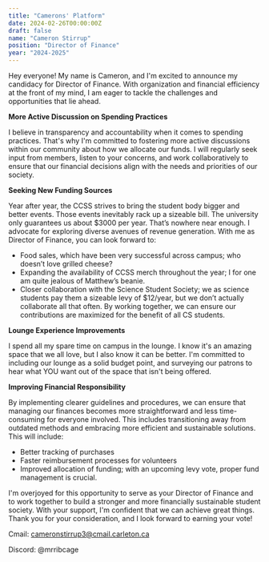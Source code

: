 ```yaml
---
title: "Camerons' Platform"
date: 2024-02-26T00:00:00Z
draft: false
name: "Cameron Stirrup"
position: "Director of Finance"
year: "2024-2025"
---
```


Hey everyone! My name is Cameron, and I'm excited to announce my candidacy for Director of Finance. With organization and financial efficiency at the front of my mind, I am eager to tackle the challenges and opportunities that lie ahead.

**More Active Discussion on Spending Practices**

I believe in transparency and accountability when it comes to spending practices. That's why I'm committed to fostering more active discussions within our community about how we allocate our funds. I will regularly seek input from members, listen to your concerns, and work collaboratively to ensure that our financial decisions align with the needs and priorities of our society.

**Seeking New Funding Sources**

Year after year, the CCSS strives to bring the student body bigger and better events. Those events inevitably rack up a sizeable bill. The university only guarantees us about $3000 per year. That’s nowhere near enough. I advocate for exploring diverse avenues of revenue generation. With me as Director of Finance, you can look forward to:
- Food sales, which have been very successful across campus; who doesn’t love grilled cheese?
- Expanding the availability of CCSS merch throughout the year; I for one am quite jealous of Matthew’s beanie.
- Closer collaboration with the Science Student Society; we as science students pay them a sizeable levy of $12/year, but we don’t actually collaborate all that often. By working together, we can ensure our contributions are maximized for the benefit of all CS students.

**Lounge Experience Improvements**

I spend all my spare time on campus in the lounge. I know it's an amazing space that we all love, but I also know it can be better. I'm committed to including our lounge as a solid budget point, and surveying our patrons to hear what YOU want out of the space that isn't being offered. 

**Improving Financial Responsibility**

By implementing clearer guidelines and procedures, we can ensure that managing our finances becomes more straightforward and less time-consuming for everyone involved. This includes transitioning away from outdated methods and embracing more efficient and sustainable solutions. This will include:
- Better tracking of purchases
- Faster reimbursement processes for volunteers
- Improved allocation of funding; with an upcoming levy vote, proper fund management is crucial.

I'm overjoyed for this opportunity to serve as your Director of Finance and to work together to build a stronger and more financially sustainable student society. With your support, I'm confident that we can achieve great things. Thank you for your consideration, and I look forward to earning your vote!

Cmail: [cameronstirrup3@cmail.carleton.ca](mailto:cameronstirrup3@cmail.carleton.ca)

Discord: @mrribcage